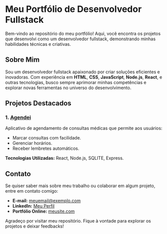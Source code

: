 # Meu Portfólio de Desenvolvedor Fullstack

Bem-vindo ao repositório do meu portfólio! Aqui, você encontra os projetos que desenvolvi como um desenvolvedor fullstack, demonstrando minhas habilidades técnicas e criativas.

## Sobre Mim

Sou um desenvolvedor fullstack apaixonado por criar soluções eficientes e inovadoras. Com experiência em **HTML**, **CSS**, **JavaScript**, **Node.js**, **React**, e outras tecnologias, busco sempre aprimorar minhas competências e explorar novas ferramentas no universo do desenvolvimento.

## Projetos Destacados

### 1. [Agendei](https://github.com/usuario/agendei)

Aplicativo de agendamento de consultas médicas que permite aos usuários:

- Marcar consultas com facilidade.
- Gerenciar horários.
- Receber lembretes automáticos.

**Tecnologias Utilizadas:** React, Node.js, SQLITE, Express.

## Contato

Se quiser saber mais sobre meu trabalho ou colaborar em algum projeto, entre em contato comigo:

- **E-mail:** meuemail@exemplo.com
- **LinkedIn:** [Meu Perfil](https://linkedin.com/in/meuperfil)
- **Portfólio Online:** [meusite.com](https://meusite.com)

Agradeço por visitar meu repositório. Fique à vontade para explorar os projetos e deixar feedbacks!
